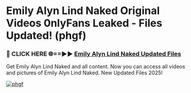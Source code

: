 # Emily Alyn Lind Naked Original Videos 0nlyFans Leaked - Files Updated! (phgf)

<h3>🔴 CLICK HERE 🌐==►► <a href="https://tinyurl.com/up5wt9bj" rel="nofollow">Emily Alyn Lind Naked Updated Files</a></h3>

Get Emily Alyn Lind Naked and all content. Now you can access all videos and pictures of Emily Alyn Lind Naked. New Updated Files 2025!

[![phgf](https://i.imgur.com/ABiUzMV.gif)](https://tinyurl.com/up5wt9bj)
